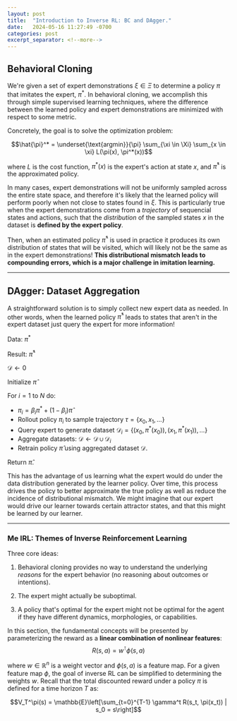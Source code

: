 ```yaml
---
layout: post
title:  "Introduction to Inverse RL: BC and DAgger."
date:   2024-05-16 11:27:49 -0700
categories: post
excerpt_separator: <!--more-->
---
```

## Behavioral Cloning

We're given a set of expert demonstrations $\xi \in \Xi$ to determine a policy $\pi$ that imitates the expert, $\pi^*$. In behavioral cloning, we accomplish this through simple supervised learning techniques, where the difference between the learned policy and expert demonstrations are minimized with respect to some metric.

Concretely, the goal is to solve the optimization problem:

$$\hat{\pi}^* = \underset{\text{argmin}}{\pi} \sum_{\xi \in \Xi} \sum_{x \in \xi} L(\pi(x), \pi^*(x))$$

where $L$ is the cost function, $\pi^ * (x)$ is the expert's action at state $x$, and $\hat{\pi}^*$ is the approximated policy.

<!--more-->

In many cases, expert demonstrations will not be uniformly sampled across the entire state space, and therefore it's likely that the learned policy will perform poorly when not close to states found in $\xi$. This is particularly true when the expert demonstrations come from a *trajectory* of sequencial states and actions, such that the *distribution* of the sampled states $x$ in the dataset is **defined by the expert policy**.

Then, when an estimated policy $\hat{\pi}^*$ is used in practice it produces its own distribution of states that will be visited, which will likely not be the same as in the expert demonstrations! **This distributional mismatch leads to compounding errors, which is a major challenge in imitation learning.**

---

## DAgger: Dataset Aggregation
A straightforward solution is to simply collect new expert data as needed. In other words, when the learned policy $\hat{\pi}^*$ leads to states that aren't in the expert dataset just query the expert for more information! 

Data: $\pi^*$

Result: $\hat{\pi}^*$

$\mathcal{D} \leftarrow 0$

Initialize $\hat{\pi}$

For $i = 1$ to $N$ do:
- $\pi_i = \beta_i \pi^* + (1 - \beta_i)\hat{\pi}$
- Rollout policy $\pi_i$ to sample trajectory $\tau = \{x_0, x_1,...\}$
- Query expert to generate dataset $\mathcal{D}_i = \{(x_0, \pi^* (x_0)), (x_1, \pi^* (x_1)), ...\}$
- Aggregate datasets: $\mathcal{D} \leftarrow \mathcal{D} \cup \mathcal{D}_i$
- Retrain policy $\hat{\pi}$ using aggregated dataset $\mathcal{D}$.

Return $\hat{\pi}$.

This has the advantage of us learning what the expert would do under the data distribution generated by the learner policy. Over time, this process drives the policy to better approximate the true policy as well as reduce the incidence of distributional mismatch. We might imagine that our expert would drive our learner towards certain attractor states, and that this might be learned by our learner.

---

### Me IRL: Themes of Inverse Reinforcement Learning

Three core ideas:

1. Behavioral cloning provides no way to understand the underlying *reasons* for the expert behavior (no reasoning about outcomes or intentions).

2. The expert might actually be suboptimal.

3. A policy that's optimal for the expert might not be optimal for the agent if they have different dynamics, morphologies, or capabilities.

In this section, the fundamental concepts will be presented by parameterizing the reward as a **linear combination of nonlinear features**:
$$R(s, a) = w^\intercal \phi(s, a)$$

where $w \in \mathbb{R}^n$ is a weight vector and $\phi(s, a)$ is a feature map. For a given feature map $\phi$, the goal of inverse RL can be simplified to determining the weights $w$. Recall that the total discounted reward under a policy $\pi$ is defined for a time horizon $T$ as:

$$V_T^\pi(s) = \mathbb{E}\left[\sum_{t=0}^{T-1} \gamma^t R(s_t, \pi(x_t)) | s_0 = s\right]$$
